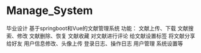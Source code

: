 # Manage_System
毕业设计
基于springboot和Vue的文献管理系统
功能：
  文献上传、下载
  文献搜索、修改
  文献删除、恢复
  文献收藏
  对文献进行评论
  给文献设置标签
  将文献分享给好友
  用户信息修改、头像上传
  登录日志、操作日志
  用户管理
  系统设置等
